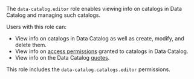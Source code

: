The `data-catalog.editor` role enables viewing info on catalogs in Data Catalog and managing such catalogs.

Users with this role can:
* View info on catalogs in Data Catalog as well as create, modify, and delete them.
* View info on [access permissions](../../iam/concepts/access-control/index.md) granted to catalogs in Data Catalog.
* View info on the Data Catalog [quotes](../../metadata-hub/concepts/limits.md#data-catalog-quota).

This role includes the `data-catalog.catalogs.editor` permissions.

